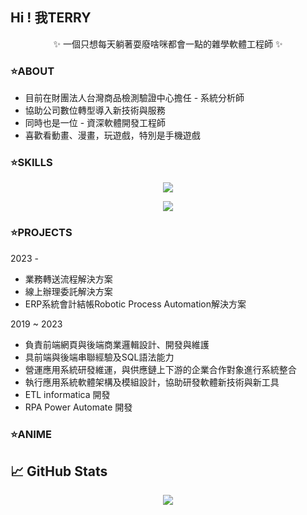 ## Hi ! 我TERRY

<p align="center">
  ✨ 一個只想每天躺著耍廢啥咪都會一點的雜學軟體工程師 ✨
</p>


### ⭐ABOUT

* 目前在財團法人台灣商品檢測驗證中心擔任 - 系統分析師
* 協助公司數位轉型導入新技術與服務
* 同時也是一位 - 資深軟體開發工程師
* 喜歡看動畫、漫畫，玩遊戲，特別是手機遊戲


### ⭐SKILLS

<p align="center">
  <a href="https://skillicons.dev">
    <img src="https://skillicons.dev/icons?i=js,html,css,tailwind,bootstrap,vue,vite,figma,git,github" />
  </a>
</p>

<p align="center">
  <a href="https://skillicons.dev">
    <img src="https://skillicons.dev/icons?i=php,py,r,dotnet,laravel,vscode,visualstudio,eclipse" />
  </a>
</p>


### ⭐PROJECTS
2023 - 
* 業務轉送流程解決方案
* 線上辦理委託解決方案
* ERP系統會計結帳Robotic Process Automation解決方案
  
2019 ~ 2023
* 負責前端網頁與後端商業邏輯設計、開發與維護
* 具前端與後端串聯經驗及SQL語法能力
* 營運應用系統研發維運，與供應鏈上下游的企業合作對象進行系統整合
* 執行應用系統軟體架構及模組設計，協助研發軟體新技術與新工具
* ETL informatica 開發
* RPA Power Automate 開發


### ⭐ANIME

## &#x1f4c8; GitHub Stats

<p align="center">
  <a href="https://github.com/terry455217/terry455217">
    <img align="center" src="https://github-readme-stats.vercel.app/api/top-langs/?username=terry455217&hide=java,html,tex&title_color=ffffff&text_color=c9cacc&icon_color=2bbc8a&bg_color=1d1f21&langs_count=3" />
  </a>
</p>

